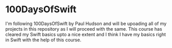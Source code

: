 # 100DaysOfSwift

I'm following 100DaysOfSwift by Paul Hudson and will be upoading all of my projects in this repository as I will proceed with the same. 
This course has cleared my Swift basics upto a nice extent and I think I have my basics right in Swift with the help of this course.
